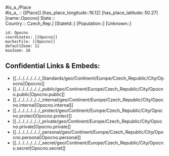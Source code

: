 ﻿---
location: [50.27,16.12] 
mapzoom: [7,12] 
mapmarker: city 
type: City
tags:
- geo/City


SpocWebEntityId: 33115
isDeleted: false
confidential: public

---
#is_a_/Place  
#is_a_ :: [[Place]] 
[has_place_longitude::16.12] 
[has_place_latitude::50.27] 
[name::Opocno] 
State ::  
Country :: Czech_Rep.] 
[StateId::] 
[Population::] 
[Unknown::] 


```leaflet
id: Opocno
coordinates: [[Opocno]] 
markerFile: [[Opocno]] 
defaultZoom: 11 
maxZoom: 18
```


## Confidential Links & Embeds: 
- [[../../../../../../_Standards/geo/Continent/Europe/Czech_Republic/City/Opocno|Opocno]] 
- [[../../../../../../_public/geo/Continent/Europe/Czech_Republic/City/Opocno.public|Opocno.public]] 
- [[../../../../../../_internal/geo/Continent/Europe/Czech_Republic/City/Opocno.internal|Opocno.internal]] 
- [[../../../../../../_protect/geo/Continent/Europe/Czech_Republic/City/Opocno.protect|Opocno.protect]] 
- [[../../../../../../_private/geo/Continent/Europe/Czech_Republic/City/Opocno.private|Opocno.private]] 
- [[../../../../../../_personal/geo/Continent/Europe/Czech_Republic/City/Opocno.personal|Opocno.personal]] 
- [[../../../../../../_secret/geo/Continent/Europe/Czech_Republic/City/Opocno.secret|Opocno.secret]] 
